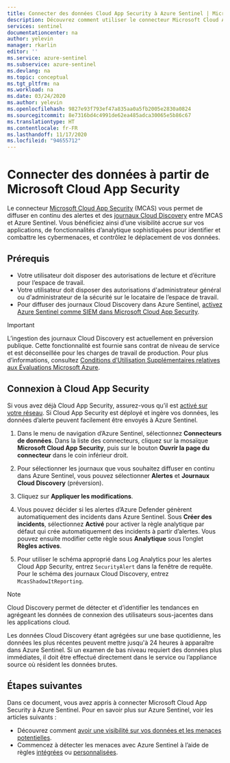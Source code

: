 ```yaml
---
title: Connecter des données Cloud App Security à Azure Sentinel | Microsoft Docs
description: Découvrez comment utiliser le connecteur Microsoft Cloud App Security (MCAS) pour diffuser en continu des alertes et des journaux Cloud Discovery entre MCAS et Azure Sentinel.
services: sentinel
documentationcenter: na
author: yelevin
manager: rkarlin
editor: ''
ms.service: azure-sentinel
ms.subservice: azure-sentinel
ms.devlang: na
ms.topic: conceptual
ms.tgt_pltfrm: na
ms.workload: na
ms.date: 03/24/2020
ms.author: yelevin
ms.openlocfilehash: 9827e93f793ef47a835aa0a5fb2005e2830a0824
ms.sourcegitcommit: 8e7316bd4c4991de62ea485adca30065e5b86c67
ms.translationtype: HT
ms.contentlocale: fr-FR
ms.lasthandoff: 11/17/2020
ms.locfileid: "94655712"
---
```

# <a name="connect-data-from-microsoft-cloud-app-security"></a>Connecter des données à partir de Microsoft Cloud App Security 

Le connecteur [Microsoft Cloud App Security](/cloud-app-security/what-is-cloud-app-security) (MCAS) vous permet de diffuser en continu des alertes et des [journaux Cloud Discovery](/cloud-app-security/tutorial-shadow-it) entre MCAS et Azure Sentinel. Vous bénéficiez ainsi d’une visibilité accrue sur vos applications, de fonctionnalités d’analytique sophistiquées pour identifier et combattre les cybermenaces, et contrôlez le déplacement de vos données.

## <a name="prerequisites"></a>Prérequis

- Votre utilisateur doit disposer des autorisations de lecture et d’écriture pour l’espace de travail.
- Votre utilisateur doit disposer des autorisations d'administrateur général ou d'administrateur de la sécurité sur le locataire de l’espace de travail.
- Pour diffuser des journaux Cloud Discovery dans Azure Sentinel, [activez Azure Sentinel comme SIEM dans Microsoft Cloud App Security](/cloud-app-security/siem-sentinel).

> [!IMPORTANT]
> L’ingestion des journaux Cloud Discovery est actuellement en préversion publique.
> Cette fonctionnalité est fournie sans contrat de niveau de service et est déconseillée pour les charges de travail de production.
> Pour plus d’informations, consultez [Conditions d’Utilisation Supplémentaires relatives aux Évaluations Microsoft Azure](https://azure.microsoft.com/support/legal/preview-supplemental-terms/).
 
## <a name="connect-to-cloud-app-security"></a>Connexion à Cloud App Security

Si vous avez déjà Cloud App Security, assurez-vous qu’il est [activé sur votre réseau](/cloud-app-security/getting-started-with-cloud-app-security).
Si Cloud App Security est déployé et ingère vos données, les données d’alerte peuvent facilement être envoyés à Azure Sentinel.


1. Dans le menu de navigation d’Azure Sentinel, sélectionnez **Connecteurs de données**. Dans la liste des connecteurs, cliquez sur la mosaïque **Microsoft Cloud App Security**, puis sur le bouton **Ouvrir la page du connecteur** dans le coin inférieur droit.

1. Pour sélectionner les journaux que vous souhaitez diffuser en continu dans Azure Sentinel, vous pouvez sélectionner **Alertes** et **Journaux Cloud Discovery** (préversion). 

1. Cliquez sur **Appliquer les modifications**.

1. Vous pouvez décider si les alertes d’Azure Defender génèrent automatiquement des incidents dans Azure Sentinel. Sous **Créer des incidents**, sélectionnez **Activé** pour activer la règle analytique par défaut qui crée automatiquement des incidents à partir d’alertes. Vous pouvez ensuite modifier cette règle sous **Analytique** sous l’onglet **Règles actives**.

1. Pour utiliser le schéma approprié dans Log Analytics pour les alertes Cloud App Security, entrez `SecurityAlert` dans la fenêtre de requête. Pour le schéma des journaux Cloud Discovery, entrez `McasShadowItReporting`.

> [!NOTE]
> Cloud Discovery permet de détecter et d’identifier les tendances en agrégeant les données de connexion des utilisateurs sous-jacentes dans les applications cloud.
>
> Les données Cloud Discovery étant agrégées sur une base quotidienne, les données les plus récentes peuvent mettre jusqu'à 24 heures à apparaître dans Azure Sentinel. Si un examen de bas niveau requiert des données plus immédiates, il doit être effectué directement dans le service ou l’appliance source où résident les données brutes.

## <a name="next-steps"></a>Étapes suivantes
Dans ce document, vous avez appris à connecter Microsoft Cloud App Security à Azure Sentinel. Pour en savoir plus sur Azure Sentinel, voir les articles suivants :
- Découvrez comment [avoir une visibilité sur vos données et les menaces potentielles](quickstart-get-visibility.md).
- Commencez à détecter les menaces avec Azure Sentinel à l’aide de règles [intégrées](./tutorial-detect-threats-built-in.md) ou [personnalisées](tutorial-detect-threats-custom.md).